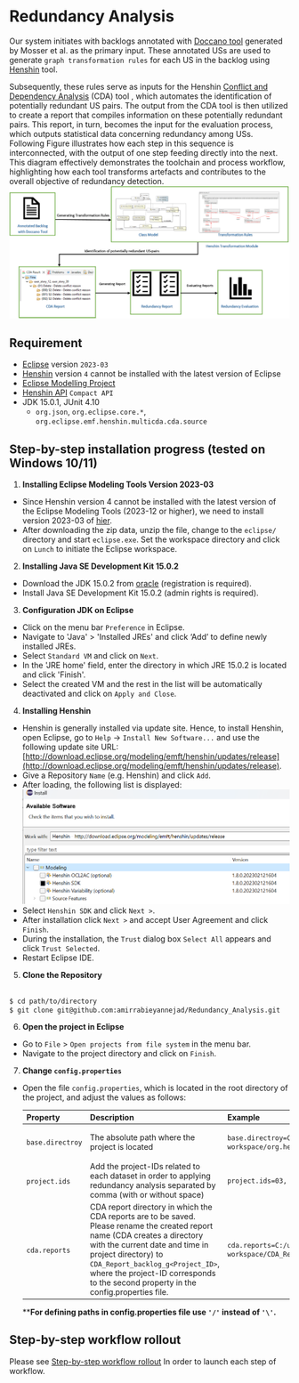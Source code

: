 # Redundancy Analysis
Our system initiates with backlogs annotated with [Doccano tool](https://github.com/ace-design/nlp-stories) generated by Mosser et al. as the primary input. These annotated USs are used to generate `graph transformation rules` for each US in the backlog using [Henshin](https://wiki.eclipse.org/Henshin/Compact_API) tool.

Subsequently, these rules serve as inputs for the Henshin [Conflict and Dependency Analysis](https://wiki.eclipse.org/Henshin/Conflict_and_Dependency_Analysis) (CDA) tool , which automates the identification of potentially redundant US pairs. The output from the CDA tool is then utilized to create a report that compiles information on these potentially redundant pairs. This report, in turn, becomes the input for the evaluation process, which outputs statistical data concerning redundancy among USs.
Following Figure illustrates how each step in this sequence is interconnected, with the output of one step feeding directly into the next. This diagram effectively demonstrates the toolchain and process workflow, highlighting how each tool transforms artefacts and contributes to the overall objective of redundancy detection.
![img](./Photo/operational_flow.png)

## Requirement
*  [Eclipse](https://www.eclipse.org/downloads/packages/release/2023-03/r) version `2023-03`
*  [Henshin](https://download.eclipse.org/modeling/emft/henshin/updates/release/) version `4` cannot be installed with the latest version of Eclipse
*  [Eclipse Modelling Project](https://eclipse.dev/modeling/)
*  [Henshin API](https://wiki.eclipse.org/Henshin/Compact_API) `Compact API`
*  JDK 15.0.1, JUnit 4.10
    * `org.json`,  `org.eclipse.core.*`, `org.eclipse.emf.henshin.multicda.cda.source`

##  Step-by-step installation progress (tested on Windows 10/11)
1. **Installing Eclipse Modeling Tools Version 2023-03** 
* Since Henshin version 4 cannot be installed with the latest version of the Eclipse Modeling Tools (2023-12 or higher), we need to install version 2023-03 of [hier](https://www.eclipse.org/downloads/download.php?file=/technology/epp/downloads/release/2023-03/R/eclipse-scout-2023-03-R-win32-x86_64.zip).
* After downloading the zip data, unzip the file, change to the `eclipse/` directory and start `eclipse.exe`.
Set the workspace directory and click on `Lunch` to initiate the Eclipse workspace.

2. **Installing Java SE Development Kit 15.0.2** 
* Download the JDK 15.0.2 from [oracle](https://www.oracle.com/java/technologies/javase/jdk15-archive-downloads.html) (registration is required).
* Install Java SE Development Kit 15.0.2 (admin rights is required).

3. **Configuration JDK on Eclipse** 
* Click on the menu bar `Preference` in Eclipse.
* Navigate to 'Java' > 'Installed JREs' and click ‘Add’ to define newly installed JREs.
* Select `Standard VM` and click on `Next`.
* In the 'JRE home' field, enter the directory in which JRE 15.0.2 is located and click 'Finish'.
* Select the created VM and the rest in the list will be automatically deactivated and click on `Apply and Close`.

4. **Installing Henshin**
* Henshin is generally installed via update site. Hence, to install Henshin, open Eclipse, go to `Help` -> `Install New Software...` and use the following update site URL:
[http://download.eclipse.org/modeling/emft/henshin/updates/release](http://download.eclipse.org/modeling/emft/henshin/updates/release).
* Give a Repository `Name` (e.g. Henshin) and click `Add`.
*  After loading, the following list is displayed:![img](Photo/Henshin_Features.png)
* Select `Henshin SDK` and click `Next >`. 
* After installation click `Next >` and accept User Agreement and click `Finish`.
* During the installation, the `Trust` dialog box `Select All` appears and click `Trust Selected`.
* Restart Eclipse IDE.

5. **Clone the Repository**
<pre><code>
$ cd path/to/directory
$ git clone git@github.com:amirrabieyannejad/Redundancy_Analysis.git
</code></pre>
6. **Open the project in Eclipse**
* Go to `File` > `Open projects from file system` in the menu bar.
* Navigate to the project directory and click on `Finish`.

7. **Change `config.properties`**
* Open the file `config.properties`, which is located in the root directory of the project, and adjust the values as follows:
    
    | Property | Description | Example |
    |----------|-------------|---------|
    |`base.directroy`|The absolute path where the project is located|<pre><code>base.directroy=C:/users/eclipse-workspace/org.henshin.backlog</code></pre>|
    |`project.ids`| Add the project-IDs related to each dataset in order to applying redundancy analysis separated by comma (with or without space)|<code><pre>project.ids=03, 04, 05, 11</code></pre>|
    |`cda.reports`| CDA report directory in which the CDA reports are to be saved. Please rename the created report name (CDA creates a directory with the current date and time in project directory) to `CDA_Report_backlog_g<Project_ID>`, where the project-ID corresponds to the second property in the config.properties file.|<code><pre>cda.reports=C:/users/eclipse-workspace/CDA_Reports</code></pre>|
    
    ****For defining paths in config.properties file use `'/'` instead of `'\'`.**
## Step-by-step workflow rollout
Please see [ Step-by-step workflow rollout](./Launch_Workflow.md) In order to launch each step of workflow.



